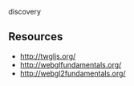 discovery

## Resources

- http://twgljs.org/
- http://webglfundamentals.org/
- http://webgl2fundamentals.org/
